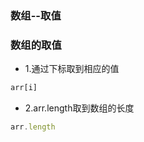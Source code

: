 ### 数组--取值
### 数组的取值
* 1.通过下标取到相应的值
```javascript
arr[i]
```

* 2.arr.length取到数组的长度
```javascript
arr.length
```
